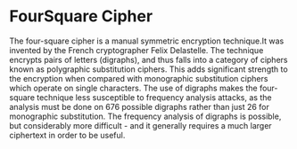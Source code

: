 # FourSquare Cipher

The four-square cipher is a manual symmetric encryption technique.It was invented by the French cryptographer Felix Delastelle.
The technique encrypts pairs of letters (digraphs), and thus falls into a category of ciphers known as polygraphic substitution ciphers. This adds significant strength to the encryption when compared with monographic substitution ciphers which operate on single characters. The use of digraphs makes the four-square technique less susceptible to frequency analysis attacks, as the analysis must be done on 676 possible digraphs rather than just 26 for monographic substitution. The frequency analysis of digraphs is possible, but considerably more difficult - and it generally requires a much larger ciphertext in order to be useful.
